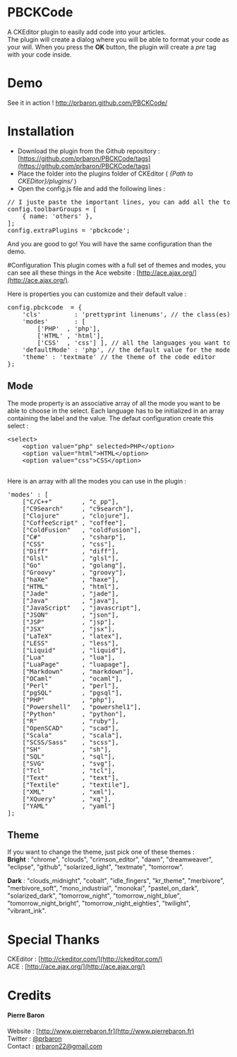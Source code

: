 # PBCKCode

A CKEditor plugin to easily add code into your articles.  
The plugin will create a dialog where you will be able to format your code as your will. When you press the **OK** button, the plugin will create a *pre* tag with your code inside.

# Demo
See it in action ! http://prbaron.github.com/PBCKCode/

# Installation
 - Download the plugin from the Github repository : [https://github.com/prbaron/PBCKCode/tags](https://github.com/prbaron/PBCKCode/tags)
 - Place the folder into the plugins folder of CKEditor ( *{Path to CKEDitor}/plugins/* ) 
 - Open the config.js file and add the following lines :   
<pre>
// I juste paste the important lines, you can add all the toolbar buttons you want
config.toolbarGroups = [
	{ name: 'others' },
];
config.extraPlugins = 'pbckcode';
</pre>

And you are good to go! You will have the same configuration than the demo.

#Configuration
This plugin comes with a full set of themes and modes, you can see all these things in the Ace website : [http://ace.ajax.org/](http://ace.ajax.org/).

Here is properties you can customize and their default value : 
<pre>
config.pbckcode  = {
	'cls'         : 'prettyprint linenums',	// the class(es) added to the pre tag, useful if you use a syntax highlighter (here it is Google Prettify)
	'modes'       : [ 
		['PHP'  , 'php'], 
		['HTML' , 'html'], 
		['CSS'  , 'css'] ], // all the languages you want to deal with in the plugin
  	'defaultMode' : 'php', // the default value for the mode select. Well in fact it is the first value of the mode array
	'theme' : 'textmate' // the theme of the code editor
};
</pre>

## Mode
The mode property is an associative array of all the mode you want to be able to choose in the select. Each language has to be initialized in an array containing the label and the value. The defaut configuration create this select : 
<pre>
&lt;select&gt;
	&lt;option value="php" selected&gt;PHP&lt;/option&gt;
	&lt;option value="html"&gt;HTML&lt;/option&gt;
	&lt;option value="css"&gt;CSS&lt;/option&gt;
</select>
</pre>

Here is an array with all the modes you can use in the plugin : 
<pre>
'modes' : [
	["C/C++"        , "c_pp"],
	["C9Search"     , "c9search"],
	["Clojure"      , "clojure"],
	["CoffeeScript" , "coffee"],
	["ColdFusion"   , "coldfusion"],
	["C#"           , "csharp"],
	["CSS"          , "css"],
	["Diff"         , "diff"],
	["Glsl"         , "glsl"],
	["Go"           , "golang"],
	["Groovy"       , "groovy"],
	["haXe"         , "haxe"],
	["HTML"         , "html"],
	["Jade"         , "jade"],
	["Java"         , "java"],
	["JavaScript"   , "javascript"],
	["JSON"         , "json"],
	["JSP"          , "jsp"],
	["JSX"          , "jsx"],
	["LaTeX"        , "latex"],
	["LESS"         , "less"],
	["Liquid"       , "liquid"],
	["Lua"          , "lua"],
	["LuaPage"      , "luapage"],
	["Markdown"     , "markdown"],
	["OCaml"        , "ocaml"],
	["Perl"         , "perl"],
	["pgSQL"        , "pgsql"],
	["PHP"          , "php"],
	["Powershell"   , "powershel1"],
	["Python"       , "python"],
	["R"            , "ruby"],
	["OpenSCAD"     , "scad"],
	["Scala"        , "scala"],
	["SCSS/Sass"    , "scss"],
	["SH"           , "sh"],
	["SQL"          , "sql"],
	["SVG"          , "svg"],
	["Tcl"          , "tcl"],
	["Text"         , "text"],
	["Textile"      , "textile"],
	["XML"          , "xml"],
	["XQuery"       , "xq"],
	["YAML"         , "yaml"]
];
</pre>

## Theme
If you want to change the theme, just pick one of these themes :  
**Bright** : "chrome", "clouds", "crimson_editor", "dawn", "dreamweaver", "eclipse", "github", "solarized_light", "textmate", "tomorrow".

**Dark** : "clouds_midnight", "cobalt", "idle_fingers", "kr_theme", "merbivore", "merbivore_soft", "mono_industrial", "monokai", "pastel_on_dark", "solarized_dark",  "tomorrow_night", "tomorrow_night_blue", "tomorrow_night_bright", "tomorrow_night_eighties", "twilight", "vibrant_ink".


# Special Thanks
CKEditor : [http://ckeditor.com/](http://ckeditor.com/)  
ACE : [http://ace.ajax.org/](http://ace.ajax.org/)

# Credits
#### Pierre Baron  
Website : [http://www.pierrebaron.fr](http://www.pierrebaron.fr)  
Twitter : [@prbaron](https://twitter.com/prbaron)  
Contact : <prbaron22@gmail.com>  
